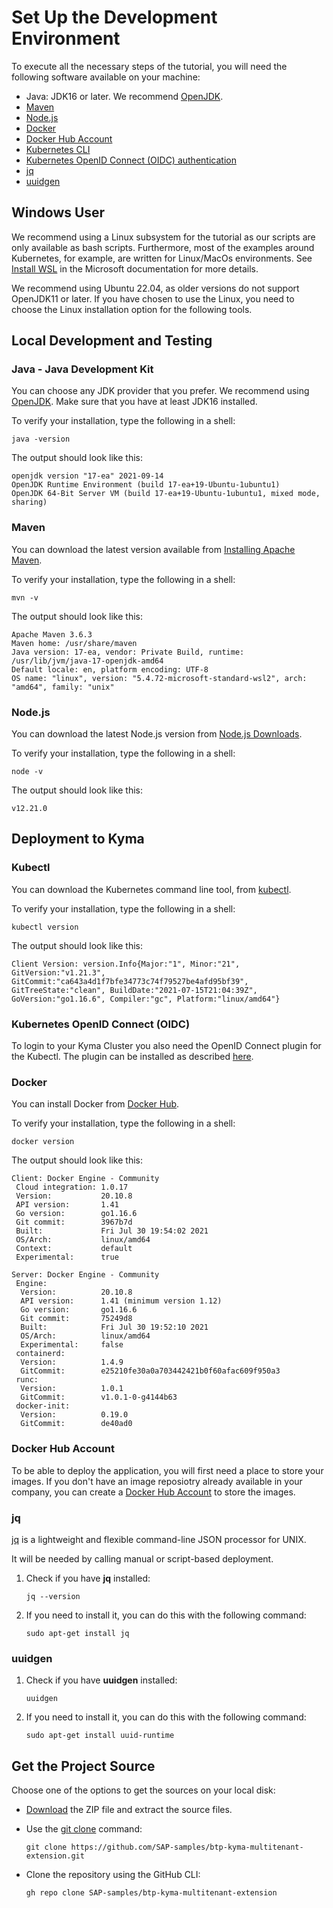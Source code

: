 # Set Up the Development Environment

To execute all the necessary steps of the tutorial, you will need the following software available on your machine:

* Java: JDK16 or later. We recommend [OpenJDK](https://openjdk.java.net/install/).
* [Maven](https://maven.apache.org/install.html)
* [Node.js](https://nodejs.org/en/download/)
* [Docker](https://hub.docker.com/)
* [Docker Hub Account](https://docs.docker.com/get-started/#download-and-install-docker)
* [Kubernetes CLI](https://kubernetes.io/docs/tasks/tools/#kubectl)
* [Kubernetes OpenID Connect (OIDC) authentication](https://github.com/int128/kubelogin)
* [jq](https://stedolan.github.io/jq/) 
* [uuidgen](https://launchpad.net/ubuntu/bionic/+package/uuid-runtime)

## Windows User

We recommend using a Linux subsystem for the tutorial as our scripts are only available as bash scripts. Furthermore, most of the examples around Kubernetes, for example, are written for Linux/MacOs environments. See [Install WSL](https://docs.microsoft.com/en-us/windows/wsl/install) in the Microsoft documentation for more details.

We recommend using Ubuntu 22.04, as older versions do not support OpenJDK11 or later.
If you have chosen to use the Linux, you need to choose the Linux installation option for the following tools.

## Local Development and Testing

### Java - Java Development Kit

You can choose any JDK provider that you prefer. We recommend using [OpenJDK](https://openjdk.java.net/install/). Make sure that you have at least JDK16 installed.

To verify your installation, type the following in a shell:

```shell
java -version
```

The output should look like this:

```shell
openjdk version "17-ea" 2021-09-14
OpenJDK Runtime Environment (build 17-ea+19-Ubuntu-1ubuntu1)
OpenJDK 64-Bit Server VM (build 17-ea+19-Ubuntu-1ubuntu1, mixed mode, sharing)
```

### Maven

You can download the latest version available from [Installing Apache Maven](https://maven.apache.org/install.html).

To verify your installation, type the following in a shell:

```shell
mvn -v
```

The output should look like this:

```shell
Apache Maven 3.6.3
Maven home: /usr/share/maven
Java version: 17-ea, vendor: Private Build, runtime: /usr/lib/jvm/java-17-openjdk-amd64
Default locale: en, platform encoding: UTF-8
OS name: "linux", version: "5.4.72-microsoft-standard-wsl2", arch: "amd64", family: "unix"
```

### Node.js

You can download the latest Node.js version from [Node.js Downloads](https://nodejs.org/en/download/).

To verify your installation, type the following in a shell:

```shell
node -v
```

The output should look like this:

```shell
v12.21.0
```

## Deployment to Kyma

### Kubectl

You can download the Kubernetes command line tool, from [kubectl](https://kubernetes.io/docs/tasks/tools/#kubectl).

To verify your installation, type the following in a shell:

```shell
kubectl version
```

The output should look like this:

```shell
Client Version: version.Info{Major:"1", Minor:"21", GitVersion:"v1.21.3", GitCommit:"ca643a4d1f7bfe34773c74f79527be4afd95bf39", GitTreeState:"clean", BuildDate:"2021-07-15T21:04:39Z", GoVersion:"go1.16.6", Compiler:"gc", Platform:"linux/amd64"}
```

### Kubernetes OpenID Connect (OIDC)

To login to your Kyma Cluster you also need the OpenID Connect plugin for the Kubectl. The plugin can be installed as described [here](https://github.com/int128/kubelogin#getting-started).

### Docker

You can install Docker from [Docker Hub](https://hub.docker.com/).

To verify your installation, type the following in a shell:

```shell
docker version
```

The output should look like this:

```shell
Client: Docker Engine - Community
 Cloud integration: 1.0.17
 Version:           20.10.8
 API version:       1.41
 Go version:        go1.16.6
 Git commit:        3967b7d
 Built:             Fri Jul 30 19:54:02 2021
 OS/Arch:           linux/amd64
 Context:           default
 Experimental:      true

Server: Docker Engine - Community
 Engine:
  Version:          20.10.8
  API version:      1.41 (minimum version 1.12)
  Go version:       go1.16.6
  Git commit:       75249d8
  Built:            Fri Jul 30 19:52:10 2021
  OS/Arch:          linux/amd64
  Experimental:     false
 containerd:
  Version:          1.4.9
  GitCommit:        e25210fe30a0a703442421b0f60afac609f950a3
 runc:
  Version:          1.0.1
  GitCommit:        v1.0.1-0-g4144b63
 docker-init:
  Version:          0.19.0
  GitCommit:        de40ad0
```

### Docker Hub Account

To be able to deploy the application, you will first need a place to store your images. If you don't have an image reposiotry already available in your company, you can create a [Docker Hub Account](https://docs.docker.com/get-started/#download-and-install-docker) to store the images.


### jq

[jq](https://stedolan.github.io/jq/) is a lightweight and flexible command-line JSON processor for UNIX.

It will be needed by calling manual or script-based deployment.


1. Check if you have **jq** installed:

   ```
   jq --version
   ```

2. If you need to install it, you can do this with the following command:

   ```
   sudo apt-get install jq
   ```

### uuidgen

1. Check if you have **uuidgen** installed:

   ```
   uuidgen
   ```

2. If you need to install it, you can do this with the following command:

   ```
   sudo apt-get install uuid-runtime
   ```


## Get the Project Source

Choose one of the options to get the sources on your local disk:

* [Download](https://github.com/SAP-samples/btp-kyma-multitenant-extension/archive/refs/heads/main.zip) the ZIP file and extract the source files.

* Use the [git clone](https://git-scm.com/) command:

  ```
  git clone https://github.com/SAP-samples/btp-kyma-multitenant-extension.git
  ```

* Clone the repository using the GitHub CLI:

  ```
  gh repo clone SAP-samples/btp-kyma-multitenant-extension
  ```

